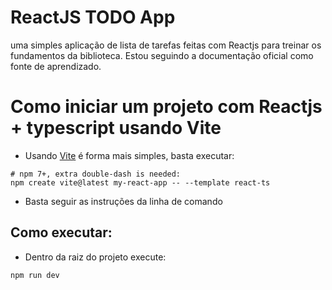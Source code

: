 # ReactJS TODO App

uma simples aplicação de lista de tarefas feitas com Reactjs para treinar os fundamentos
da biblioteca. Estou seguindo a documentação oficial como fonte de aprendizado.

# Como iniciar um projeto com Reactjs + typescript usando Vite

- Usando [Vite](https://vite.dev/) é forma mais simples, basta executar:

```
# npm 7+, extra double-dash is needed:
npm create vite@latest my-react-app -- --template react-ts
```

- Basta seguir as instruções da linha de comando

## Como executar:

- Dentro da raiz do projeto execute:

```
npm run dev
```